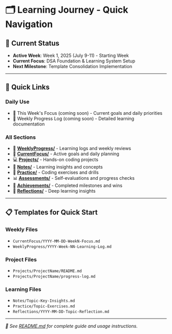 # 🗂️ Learning Journey - Quick Navigation

## 📍 **Current Status**

- **Active Week**: Week 1, 2025 (July 9-11) - Starting Week
- **Current Focus**: DSA Foundation & Learning System Setup
- **Next Milestone**: Template Consolidation Implementation

---

## 🎯 **Quick Links**

### **Daily Use**

- 📅 This Week's Focus (coming soon) - Current goals and daily priorities
- 📝 Weekly Progress Log (coming soon) - Detailed learning documentation

### **All Sections**

- 📅 **[WeeklyProgress/](./WeeklyProgress/)** - Learning logs and weekly reviews
- 🎯 **[CurrentFocus/](./CurrentFocus/)** - Active goals and daily planning
- 💻 **[Projects/](./Projects/)** - Hands-on coding projects
- 📝 **[Notes/](./Notes/)** - Learning insights and concepts
- 🔄 **[Practice/](./Practice/)** - Coding exercises and drills
- 📊 **[Assessments/](./Assessments/)** - Self-evaluations and progress checks
- 🎉 **[Achievements/](./Achievements/)** - Completed milestones and wins
- 🤔 **[Reflections/](./Reflections/)** - Deep learning insights

---

## 📋 **Templates for Quick Start**

### **Weekly Files**

- `CurrentFocus/YYYY-MM-DD-WeekN-Focus.md`
- `WeeklyProgress/YYYY-Week-NN-Learning-Log.md`

### **Project Files**

- `Projects/ProjectName/README.md`
- `Projects/ProjectName/progress-log.md`

### **Learning Files**

- `Notes/Topic-Key-Insights.md`
- `Practice/Topic-Exercises.md`
- `Reflections/YYYY-MM-DD-Topic-Reflection.md`

---

_📖 See [README.md](./README.md) for complete guide and usage instructions._
